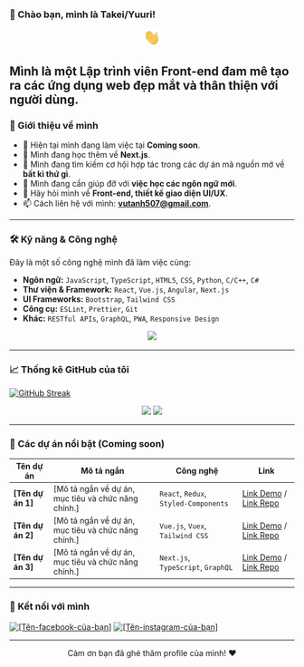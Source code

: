 ### 👋 Chào bạn, mình là Takei/Yuuri!

<p align="center">
  <img src="https://raw.githubusercontent.com/ABSphreak/ABSphreak/master/gifs/Hi.gif" width="30px">
</p>

Mình là một Lập trình viên Front-end đam mê tạo ra các ứng dụng web đẹp mắt và thân thiện với người dùng.
---

### 🚀 Giới thiệu về mình

- 🔭 Hiện tại mình đang làm việc tại **Coming soon**.
- 🌱 Mình đang học thêm về **Next.js**.
- 👯 Mình đang tìm kiếm cơ hội hợp tác trong các dự án mã nguồn mở về **bất kì thứ gì**.
- 🤔 Mình đang cần giúp đỡ với **việc học các ngôn ngữ mới**.
- 💬 Hãy hỏi mình về **Front-end, thiết kế giao diện UI/UX**.
- 📫 Cách liên hệ với mình: **vutanh507@gmail.com**.

---

### 🛠️ Kỹ năng & Công nghệ

Đây là một số công nghệ mình đã làm việc cùng:

- **Ngôn ngữ:** `JavaScript`, `TypeScript`, `HTML5`, `CSS`, `Python`, `C/C++`, `C#`
- **Thư viện & Framework:** `React`, `Vue.js`, `Angular`, `Next.js`
- **UI Frameworks:** `Bootstrap`, `Tailwind CSS`
- **Công cụ:** `ESLint`, `Prettier`, `Git`
- **Khác:** `RESTful APIs`, `GraphQL`, `PWA`, `Responsive Design`

<p align="center">
  <a href="https://skillicons.dev">
    <img src="https://skillicons.dev/icons?i=js,ts,html,css,react,vue,angular,nextjs,tailwind,webpack,git" />
  </a>
</p>

---

### 📈 Thống kê GitHub của tôi

[![GitHub Streak](https://streak-stats.demolab.com?user=takeisan24&theme=dracula)](https://git.io/streak-stats)

<p align="center">
  <img height="180em" src="https://github-readme-stats.vercel.app/api?username=takeisan24&show_icons=true&theme=dracula&include_all_commits=true&count_private=true"/>
  <img height="180em" src="https://github-readme-stats.vercel.app/api/top-langs/?username=takeisan24&layout=compact&langs_count=7&theme=dracula"/>
</p>

---

### 📂 Các dự án nổi bật (Coming soon)

| Tên dự án | Mô tả ngắn | Công nghệ | Link |
|---|---|---|---|
| **[Tên dự án 1]** | [Mô tả ngắn về dự án, mục tiêu và chức năng chính.] | `React`, `Redux`, `Styled-Components` | [Link Demo](http://) / [Link Repo](http://) |
| **[Tên dự án 2]** | [Mô tả ngắn về dự án, mục tiêu và chức năng chính.] | `Vue.js`, `Vuex`, `Tailwind CSS` | [Link Demo](http://) / [Link Repo](http://) |
| **[Tên dự án 3]** | [Mô tả ngắn về dự án, mục tiêu và chức năng chính.] | `Next.js`, `TypeScript`, `GraphQL` | [Link Demo](http://) / [Link Repo](http://) |

---

### 🔗 Kết nối với mình

<p align="left">
<a href="https://www.facebook.com/t.ahn.official204" target="blank"><img align="center" src="https://raw.githubusercontent.com/rahuldkjain/github-profile-readme-generator/master/src/images/icons/Social/facebook.svg" alt="[Tên-facebook-của-bạn]" height="30" width="40" /></a>
<a href="https://www.instagram.com/t_ahnofficial204" target="blank"><img align="center" src="https://raw.githubusercontent.com/rahuldkjain/github-profile-readme-generator/master/src/images/icons/Social/instagram.svg" alt="[Tên-instagram-của-bạn]" height="30" width="40" /></a>
</p>

---
<p align="center">Cảm ơn bạn đã ghé thăm profile của mình! ❤️</p>
